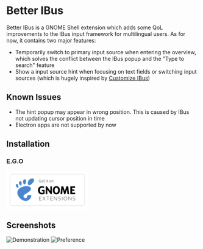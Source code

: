 # Better IBus

Better IBus is a GNOME Shell extension which adds some QoL improvements to the IBus input framework for multilingual users. As for now, it contains two major features:
- Temporarily switch to primary input source when entering the overview, which solves the conflict between the IBus popup and the "Type to search" feature
- Show a input source hint when focusing on text fields or switching input sources (which is hugely inspired by [Customize IBus](https://github.com/openSUSE/Customize-IBus))

## Known Issues

- The hint popup may appear in wrong position. This is caused by IBus not updating cursor position in time
- Electron apps are not supported by now

## Installation

### E.G.O

[<img src="https://raw.githubusercontent.com/andyholmes/gnome-shell-extensions-badge/master/get-it-on-ego.svg?sanitize=true" alt="Get it on GNOME Extensions" height="100" align="middle">][EGO]

## Screenshots

![Demonstration](https://github.com/user-attachments/assets/8cde2810-4dc2-4f15-8e8c-1ad5888cbb6c)
![Preference](https://github.com/user-attachments/assets/d50f9630-1609-4f51-a3f1-ace9248e5c5d)

[EGO]:https://extensions.gnome.org/extension/7278/better-ibus/
